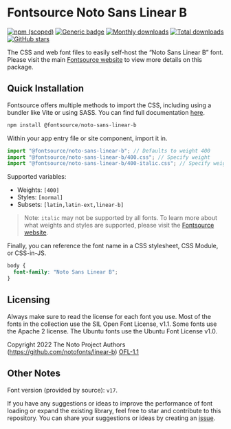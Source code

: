 # Fontsource Noto Sans Linear B

[![npm (scoped)](https://img.shields.io/npm/v/@fontsource/noto-sans-linear-b?color=brightgreen)](https://www.npmjs.com/package/@fontsource/noto-sans-linear-b) [![Generic badge](https://img.shields.io/badge/fontsource-passing-brightgreen)](https://github.com/fontsource/fontsource) [![Monthly downloads](https://badgen.net/npm/dm/@fontsource/noto-sans-linear-b)](https://github.com/fontsource/fontsource) [![Total downloads](https://badgen.net/npm/dt/@fontsource/noto-sans-linear-b)](https://github.com/fontsource/fontsource) [![GitHub stars](https://img.shields.io/github/stars/fontsource/fontsource.svg?style=social&label=Star)](https://github.com/fontsource/fontsource/stargazers)

The CSS and web font files to easily self-host the “Noto Sans Linear B” font. Please visit the main [Fontsource website](https://fontsource.org/fonts/noto-sans-linear-b) to view more details on this package.

## Quick Installation

Fontsource offers multiple methods to import the CSS, including using a bundler like Vite or using SASS. You can find full documentation [here](https://fontsource.org/docs/getting-started/introduction).

```javascript
npm install @fontsource/noto-sans-linear-b
```

Within your app entry file or site component, import it in.

```javascript
import "@fontsource/noto-sans-linear-b"; // Defaults to weight 400
import "@fontsource/noto-sans-linear-b/400.css"; // Specify weight
import "@fontsource/noto-sans-linear-b/400-italic.css"; // Specify weight and style
```

Supported variables:
- Weights: `[400]`
- Styles: `[normal]`
- Subsets: `[latin,latin-ext,linear-b]`

> Note: `italic` may not be supported by all fonts. To learn more about what weights and styles are supported, please visit the [Fontsource website](https://fontsource.org/fonts/noto-sans-linear-b).

Finally, you can reference the font name in a CSS stylesheet, CSS Module, or CSS-in-JS.

```css
body {
  font-family: "Noto Sans Linear B";
}
```

## Licensing
Always make sure to read the license for each font you use. Most of the fonts in the collection use the SIL Open Font License, v1.1. Some fonts use the Apache 2 license. The Ubuntu fonts use the Ubuntu Font License v1.0.

Copyright 2022 The Noto Project Authors (https://github.com/notofonts/linear-b)
[OFL-1.1](http://scripts.sil.org/OFL)

## Other Notes
Font version (provided by source): `v17`.

If you have any suggestions or ideas to improve the performance of font loading or expand the existing library, feel free to star and contribute to this repository. You can share your suggestions or ideas by creating an [issue](https://github.com/fontsource/fontsource/issues).